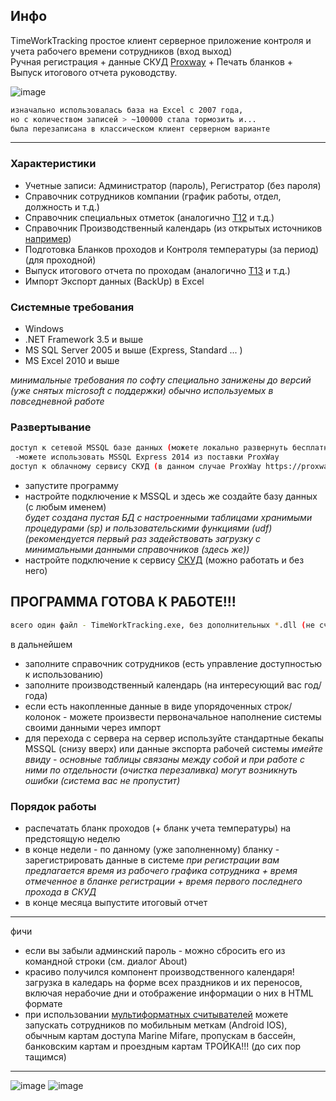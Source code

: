 ## Инфо

TimeWorkTracking простое клиент серверное приложение контроля и учета рабочего времени сотрудников (вход выход)  
Ручная регистрация + данные СКУД [Proxway](https://proxway-ble.ru/zagruzki/programmnoe-obespechenie/web-interfejs-proxway-web) + Печать бланков + Выпуск итогового отчета руководству.  


![image](https://user-images.githubusercontent.com/16114000/145944135-25292474-79eb-423d-9efd-29f34738c6cb.png)


```bash
изначально использовалась база на Excel c 2007 года,
но с количеством записей > ~100000 стала тормозить и... 
была перезаписана в классическом клиент серверном варианте
```
* * *
### Характеристики
* Учетные записи: Администратор (пароль), Регистратор (без пароля)  
* Справочник сотрудников компании (график работы, отдел, должность и т.д.)  
* Справочник специальных отметок (аналогично [Т12](http://www.consultant.ru/document/cons_doc_LAW_47274/05305f7475e7ec92c38eb6e6e6b4ff56c94cd475/) и т.д.)   
* Справочник Производственный календарь (из открытых источников [например](http://www.consultant.ru/law/ref/calendar/proizvodstvennye/2022/))
* Подготовка Бланков проходов и Контроля температуры (за период) (для проходной)
* Выпуск итогового отчета по проходам (аналогично [Т13](http://www.consultant.ru/document/cons_doc_LAW_47274/cb2decd42a1e8f0132773a25e85e40f84ce78f9e/) и т.д.) 
* Импорт Экспорт данных (BackUp) в Excel

### Системные требования

* Windows   
* .NET Framework 3.5 и выше   
* MS SQL Server 2005 и выше (Express, Standard ... )   
* MS Excel 2010 и выше   

*минимальные требования по софту специально занижены до версий (уже снятых microsoft с поддержки) обычно используемых в повседневной работе*

### Развертывание
```bash
доступ к сетевой MSSQL базе данных (можете локально развернуть бесплатный MSSQL Express)
 -можете использовать MSSQL Express 2014 из поставки ProxWay
доступ к облачному сервису СКУД (в данном случае ProxWay https://proxway-ble.ru/
```
* запустите программу  
* настройте подключение к MSSQL и здесь же создайте базу данных (с любым именем)   
*будет создана пустая БД с настроенными таблицами хранимыми процедурами (sp) и пользовательскими функциями (udf)(рекомендуется первый раз задействовать загрузку с минимальными данными справочников (здесь же))*   
* настройте подключение к сервису [СКУД](https://proxway-ble.ru/zagruzki/programmnoe-obespechenie/web-interfejs-proxway-web) (можно работать и без него)

## ПРОГРАММА ГОТОВА К РАБОТЕ!!!  
```bash
всего один файл - TimeWorkTracking.exe, без дополнительных *.dll (не считая системного framework) 
```
в дальнейшем
* заполните справочник сотрудников (есть управление доступностью к использованию)
* заполните производственный календарь (на интересующий вас год/года)
* если есть  накопленные данные в виде упорядоченных строк/колонок - можете произвести первоначальное наполнение системы своими данными через импорт
* для перехода с сервера на сервер используйте стандартные бекапы MSSQL (снизу вверх) или данные экспорта рабочей системы
*имейте ввиду - основные таблицы связаны между собой и при работе с ними по отдельности (очистка перезаливка) могут возникнуть ошибки (система вас не пропустит)*

### Порядок работы
* распечатать бланк проходов (+ бланк учета температуры) на предстоящую неделю  
* в конце недели - по данному (уже заполненному) бланку - зарегистрировать данные в системе
*при регистрации вам предлагается время из рабочего графика сотрудника + время отмеченное в бланке регистрации + время первого последнего прохода в СКУД*
* в конце месяца выпустите итоговый отчет

* * *
фичи
* если вы забыли админский пароль - можно сбросить его из командной строки (см. диалог About)
* красиво получился компонент производственного календаря! загрузка в каледарь на форме всех праздников и их переносов, включая нерабочие дни и отображение информации о них в HTML формате
* при использовании [мультиформатных считывателей](https://proxway-ble.ru/oborudovanie/schityvateli/mifare/pw-mini-multi-ble) можете запускать сотрудников по мобильным меткам (Android IOS), обычным картам доступа Marine Mifare, пропускам в бассейн, банковским картам и проездным картам ТРОЙКА!!! (до сих пор тащимся)    
* * *
![image](https://user-images.githubusercontent.com/16114000/145944184-9c648405-451f-4c5d-a4d9-cc8059a75f93.png)
![image](https://user-images.githubusercontent.com/16114000/145951718-5fdef3aa-9bb0-4d52-8fbb-18cd7c1800a7.png)


